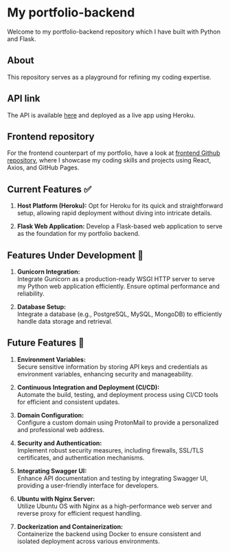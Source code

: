 # My portfolio-backend

Welcome to my portfolio-backend repository which I have built with Python and Flask.

## About

This repository serves as a playground for refining my coding expertise.

## API link

The API is available [here](https://gregwdumont-portfolio-backend-72dc1ebe536c.herokuapp.com/) and deployed as a live app using Heroku.

## Frontend repository

For the frontend counterpart of my portfolio, have a look at [frontend Github repository](https://github.com/gregWDumont/portfolio-frontend), where I showcase my coding skills and projects using React, Axios, and GitHub Pages.

## Current Features ✅

1. **Host Platform (Heroku):**
   Opt for Heroku for its quick and straightforward setup, allowing rapid deployment without diving into intricate details.

2. **Flask Web Application:**
   Develop a Flask-based web application to serve as the foundation for my portfolio backend.

## Features Under Development 🚧

1. **Gunicorn Integration:**  
   Integrate Gunicorn as a production-ready WSGI HTTP server to serve my Python web application efficiently. Ensure optimal performance and reliability.

2. **Database Setup:**  
   Integrate a database (e.g., PostgreSQL, MySQL, MongoDB) to efficiently handle data storage and retrieval.

## Future Features 🔭

1. **Environment Variables:**  
   Secure sensitive information by storing API keys and credentials as environment variables, enhancing security and manageability.

2. **Continuous Integration and Deployment (CI/CD):**  
   Automate the build, testing, and deployment process using CI/CD tools for efficient and consistent updates.

3. **Domain Configuration:**  
   Configure a custom domain using ProtonMail to provide a personalized and professional web address.

4. **Security and Authentication:**  
   Implement robust security measures, including firewalls, SSL/TLS certificates, and authentication mechanisms.

5. **Integrating Swagger UI:**  
   Enhance API documentation and testing by integrating Swagger UI, providing a user-friendly interface for developers.

6. **Ubuntu with Nginx Server:**  
   Utilize Ubuntu OS with Nginx as a high-performance web server and reverse proxy for efficient request handling.

7. **Dockerization and Containerization:**  
   Containerize the backend using Docker to ensure consistent and isolated deployment across various environments.
